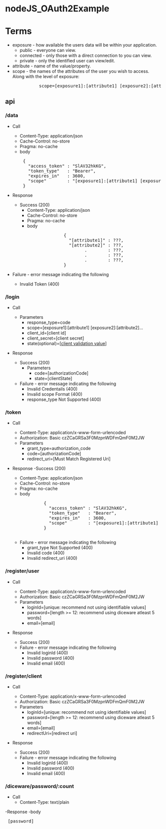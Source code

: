 # nodeJS_OAuth2Example

# Terms
- exposure - how available the users data will be within your application.
  - public - everyone can view.
  - connected - only those with a direct connection to you can view.
  - private - only the identified user can view/edit.
- attribute - name of the value/property.
- scope - the names of the attributes of the user you wish to access. Along with the level of exposure:
<pre>             scope=[exposure1]:[attribute1] [exposure2]:[attribute2] [exposure3]:[attribute3]...</pre>

## api
### /data
- Call
  - Content-Type: application/json
  - Cache-Control: no-store
  - Pragma: no-cache
  - body
  <pre>
      {
        "access_token" : "SlAV32hkKG",
        "token_type"   : "Bearer",
        "expires_in"   : 3600,
        "scope"        : "[exposure1]:[attribute1] [exposure2]:[attribute2]..."
      }
  </pre>

- Response
  - Success (200)
    - Content-Type: application/json
    - Cache-Control: no-store
    - Pragma: no-cache
    - body
      <pre>
                    {
                      "[attribute1]" : ???,
                      "[attribute2]" : ???,
                            .        : ???,
                            .        : ???,
                            .        : ???,
                    }
      </pre>
- Failure - error message indicating the following
  - Invalid Token (400)

### /login
- Call
  - Parameters
    - response_type=code
    - scope=[exposure1]:[attribute1] [exposure2]:[attribute2]...
    - client_id=[client id]
    - client_secret=[client secret]
    - state(optional)=[[client validation value](https://tools.ietf.org/html/rfc6749#section-10.12)]

- Response
  - Success (200)
    - Parameters
      - code=[authorizationCode]
      - state=[clientState]
  - Failure - error message indicating the following
    - Invalid Credentails (400)
    - Invalid scope Format (400)
    - response_type Not Supported (400)

### /token
- Call
  - Content-Type: application/x-www-form-urlencoded
  - Authorization: Basic czZCaGRSa3F0MzpnWDFmQmF0M2JW
  - Parameters
    - grant_type=authorization_code
    - code=[authorizationCode]
    - redirect_uri=[Must Match Registered Uri]

- Response
  -Success (200)
    - Content-Type: application/json
    - Cache-Control: no-store
    - Pragma: no-cache
    - body
    <pre>
              {
                "access_token" : "SlAV32hkKG",
                "token_type"   : "Bearer",
                "expires_in"   : 3600,
                "scope"        : "[exposure1]:[attribute1] [exposure2]:[attribute2]..."
              }
    </pre>
    - Failure - error message indicating the following
      - grant_type Not Supported (400)
      - Invalid code (400)
      - Invalid redirect_uri (400)

### /register/user
- Call
  - Content-Type: application/x-www-form-urlencoded
  - Authorization: Basic czZCaGRSa3F0MzpnWDFmQmF0M2JW
  - Parameters
    - loginId=[unique: recommend not using identifiable values]
    - password=[length >= 12: recommend using diceware atleast 5 words]
    - email=[email]

- Response
  - Success (200)
  - Failure - error message indicating the following
    - Invalid loginId (400)
    - Invalid password (400)
    - Invalid email (400)

### /register/client
- Call
  - Content-Type: application/x-www-form-urlencoded
  - Authorization: Basic czZCaGRSa3F0MzpnWDFmQmF0M2JW
  - Parameters
    - loginId=[unique: recommend not using identifiable values]
    - password=[length >= 12: recommend using diceware atleast 5 words]
    - email=[email]
    - redirectUri=[redirect uri]

- Response
  - Success (200)
  - Failure - error message indicating the following
    - Invalid loginId (400)
    - Invalid password (400)
    - Invalid email (400)

### /diceware/password/:count
- Call
  - Content-Type: text/plain

-Response
  -body
    <pre>             [password]</pre>
